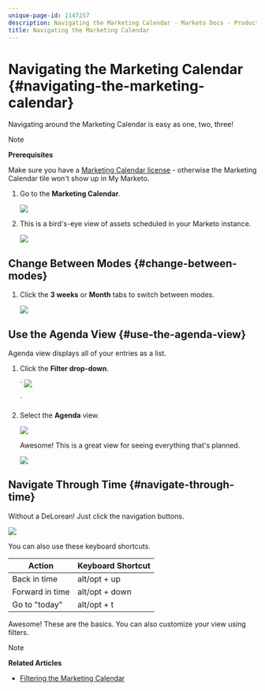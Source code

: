 ```yaml
---
unique-page-id: 1147257
description: Navigating the Marketing Calendar - Marketo Docs - Product Documentation
title: Navigating the Marketing Calendar
---
```


# Navigating the Marketing Calendar {#navigating-the-marketing-calendar}

Navigating around the Marketing Calendar is easy as one, two, three!

>[!NOTE]
>
>**Prerequisites**
>
>Make sure you have a [Marketing Calendar license](issue-revoke-a-marketing-calendar-license.md) - otherwise the Marketing Calendar tile won't show up in My Marketo.

1. Go to the **Marketing Calendar**.

   ![](assets/2017-05-10-15-30-47.png)

1. This is a bird's-eye view of assets scheduled in your Marketo instance. 

   ![](assets/image2014-9-15-16-3a44-3a22.png)

## Change Between Modes {#change-between-modes}

1. Click the **3 weeks** or **Month** tabs to switch between modes.

   ![](assets/image2014-9-15-16-3a46-3a16.png)

## Use the Agenda View {#use-the-agenda-view}

Agenda view displays all of your entries as a list.

1. Click the **Filter drop-down**.

   ` ![](assets/image2014-9-26-10-3a29-3a6.png)

   `

1. Select the **Agenda** view.

   ![](assets/image2014-9-26-10-3a29-3a36.png)

   Awesome! This is a great view for seeing everything that's planned.

   ![](assets/image2014-9-26-10-3a30-3a9.png)

## Navigate Through Time {#navigate-through-time}

Without a DeLorean! Just click the navigation buttons.

![](assets/image2014-9-26-10-3a31-3a25.png)

You can also use these keyboard shortcuts.

| Action | Keyboard Shortcut |
|---|---|
| Back in time |alt/opt + up |
| Forward in time |alt/opt + down |
| Go to "today" |alt/opt + t |

Awesome! These are the basics. You can also customize your view using filters.

>[!NOTE]
>
>**Related Articles**
>
>* [Filtering the Marketing Calendar](../../../../product-docs/core-marketo-concepts/marketing-calendar/working-with-the-calendar/filtering-the-marketing-calendar.md)
